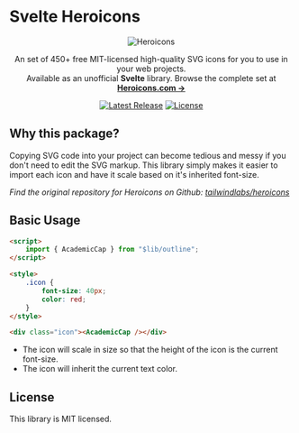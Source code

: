 # Svelte Heroicons

<p align="center">
  <img src="https://raw.githubusercontent.com/tailwindlabs/heroicons/master/.github/logo.svg" alt="Heroicons">
</p>

<p align="center">
  An set of 450+ free MIT-licensed high-quality SVG icons for you to use in your web projects. <br>Available as an unofficial <b>Svelte</b> library. Browse the complete set at <a href="https://heroicons.com"><strong>Heroicons.com &rarr;</strong></a>
</p>

<p align="center">
    <a href="https://github.com/tailwindlabs/heroicons/releases"><img src="https://img.shields.io/npm/v/@inqling/svelte-heroicons
" alt="Latest Release"></a>
    <a href="https://github.com/tailwindlabs/heroicons/blob/master/LICENSE"><img src="https://img.shields.io/npm/l/@inqling/svelte-heroicons
.svg" alt="License"></a>
</p>

## Why this package?

Copying SVG code into your project can become tedious and messy if you don't need to edit the SVG markup. This library simply makes it easier to import each icon and have it scale based on it's inherited font-size.

_Find the original repository for Heroicons on Github: [tailwindlabs/heroicons](https://github.com/tailwindlabs/heroicons)_

## Basic Usage

```html
<script>
	import { AcademicCap } from "$lib/outline";
</script>

<style>
	.icon {
		font-size: 40px;
		color: red;
	}
</style>

<div class="icon"><AcademicCap /></div>
```

-   The icon will scale in size so that the height of the icon is the current font-size.
-   The icon will inherit the current text color.

## License

This library is MIT licensed.

